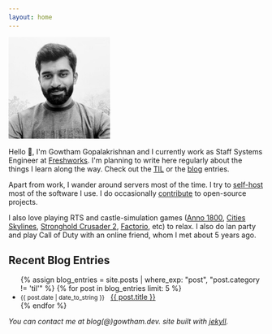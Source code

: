 ```yaml
---
layout: home
---
```


<picture>
  <source srcset="/static/img/dp.webp" type="image/webp">
  <img src="/static/img/dp.jpg" alt="Gowtham's Profile Picture" width="200" height="200">
</picture>

Hello 👋, I'm Gowtham Gopalakrishnan and I currently work as Staff Systems Engineer at [Freshworks](https://freshworks.com). I'm planning to write here regularly about the things I learn along the way. Check out the [TIL](/til.html) or the [blog](/blog.html) entries.

Apart from work, I wander around servers most of the time. I try to [self-host](/tag/self-hosting.html) most of the software I use. I do occasionally [contribute](https://github.com/gowthamgts) to open-source projects.

I also love playing RTS and castle-simulation games ([Anno 1800](https://store.steampowered.com/app/916440/Anno_1800/), [Cities Skylines](https://www.paradoxinteractive.com/games/cities-skylines/about), [Stronghold Crusader 2](https://store.steampowered.com/app/232890/Stronghold_Crusader_2), [Factorio](https://www.factorio.com), etc) to relax. I also do lan party and play Call of Duty with an online friend, whom I met about 5 years ago.

<h2>Recent Blog Entries</h2>
<ul id="post-list">
  {% assign blog_entries = site.posts | where_exp: "post", "post.category != 'til'" %}
  {% for post in blog_entries limit: 5 %}
    <li>
      <small>{{ post.date | date_to_string }}</small> &nbsp;
      <a href="{{ post.url }}">{{ post.title }}</a>
    </li>
  {% endfor %}
</ul>

<i>You can contact me at blog(@)gowtham.dev. site built with [jekyll](https://jekyllrb.com/).</i>
